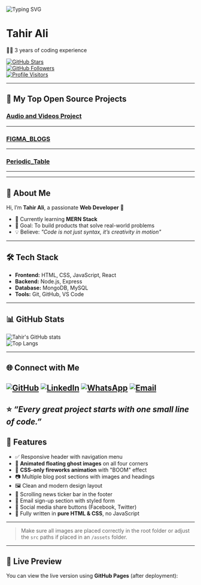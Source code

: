 ![Typing SVG](https://readme-typing-svg.herokuapp.com?font=Fira+Code&size=28&duration=3000&pause=1000&color=36BCF7&center=true&vCenter=true&width=800&lines=✨+I+am+Tahir+Ali;💻+Web+Developer+%7C+Full+Stack+Learner;🚀+Crafting+beautiful+and+scalable+apps;🌐+Turning+ideas+into+digital+reality)
# Tahir Ali

👨‍💻 3 years of coding experience  
 
[![GitHub Stars](https://img.shields.io/github/stars/TahirAli?affiliations=OWNER&style=for-the-badge&logo=github&color=brightgreen)](https://github.com/TahirAli)  
[![GitHub Followers](https://img.shields.io/github/followers/TahirAli?style=for-the-badge&logo=github&color=blue)](https://github.com/TahirAli)  
[![Profile Visitors](https://komarev.com/ghpvc/?username=TahirAli&style=for-the-badge&color=purple)](https://github.com/TahirAli)  

---

## 📘 My Top Open Source Projects  

### [Audio and Videos Project](https://github.com/MRDAVIL1/Tahir-Web-Craft)  
---

### [FIGMA_BLOGS](https://github.com/MRDAVIL1/Figma_Blog)
---

### [Periodic_Table](https://github.com/MRDAVIL1/Periodic_AtomicUI) 
---
---

## 👋 About Me
Hi, I’m **Tahir Ali**, a passionate **Web Developer** 🚀  
- 🌱 Currently learning **MERN Stack**  
- 🎯 Goal: To build products that solve real-world problems  
- 💡 Believe: *"Code is not just syntax, it’s creativity in motion"*  

---

## 🛠️ Tech Stack
- **Frontend:** HTML, CSS, JavaScript, React  
- **Backend:** Node.js, Express  
- **Database:** MongoDB, MySQL  
- **Tools:** Git, GitHub, VS Code  

---

## 📊 GitHub Stats
![Tahir's GitHub stats](https://github-readme-stats.vercel.app/api?username=MRDAVIL1&show_icons=true&theme=tokyonight)  
![Top Langs](https://github-readme-stats.vercel.app/api/top-langs/?username=MRDAVIL1&layout=compact&theme=tokyonight)  

---

## 🌐 Connect with Me
[![GitHub](https://img.shields.io/badge/GitHub-000?style=for-the-badge&logo=github&logoColor=white)](https://github.com/MRDAVIL1) 
[![LinkedIn](https://img.shields.io/badge/LinkedIn-blue?logo=linkedin&logoColor=white)](http://www.linkedin.com/in/tahir-web-craft-87b711383)
[![WhatsApp](https://img.shields.io/badge/WhatsApp-25D366?logo=whatsapp&logoColor=white)](https://wa.me/923173916773)
[![Email](https://img.shields.io/badge/Email-D14836?logo=gmail&logoColor=white)](mailto:ta7437892@gmail.com) 
---

⭐ *“Every great project starts with one small line of code.”*
---

## 📌 Features

- ✅ Responsive header with navigation menu  
- 👻 **Animated floating ghost images** on all four corners  
- 🎇 **CSS-only fireworks animation** with "BOOM" effect  
- 📷 Multiple blog post sections with images and headings  
- 🖼️ Clean and modern design layout  
- 🔄 Scrolling news ticker bar in the footer  
- 📧 Email sign-up section with styled form  
- 🔗 Social media share buttons (Facebook, Twitter)  
- 🧠 Fully written in **pure HTML & CSS**, no JavaScript

---

> Make sure all images are placed correctly in the root folder or adjust the `src` paths if placed in an `/assets` folder.

---

## 🚀 Live Preview

You can view the live version using **GitHub Pages** (after deployment):



